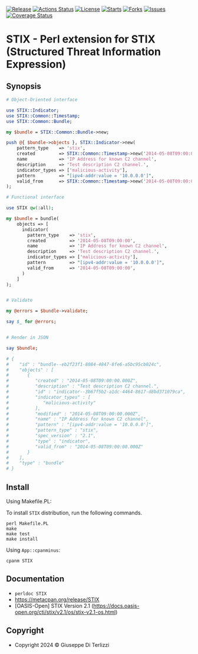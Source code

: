 [![Release](https://img.shields.io/github/release/giterlizzi/perl-STIX.svg)](https://github.com/giterlizzi/perl-STIX/releases) [![Actions Status](https://github.com/giterlizzi/perl-STIX/workflows/linux/badge.svg)](https://github.com/giterlizzi/perl-STIX/actions) [![License](https://img.shields.io/github/license/giterlizzi/perl-STIX.svg)](https://github.com/giterlizzi/perl-STIX) [![Starts](https://img.shields.io/github/stars/giterlizzi/perl-STIX.svg)](https://github.com/giterlizzi/perl-STIX) [![Forks](https://img.shields.io/github/forks/giterlizzi/perl-STIX.svg)](https://github.com/giterlizzi/perl-STIX) [![Issues](https://img.shields.io/github/issues/giterlizzi/perl-STIX.svg)](https://github.com/giterlizzi/perl-STIX/issues) [![Coverage Status](https://coveralls.io/repos/github/giterlizzi/perl-STIX/badge.svg)](https://coveralls.io/github/giterlizzi/perl-STIX)

# STIX - Perl extension for STIX (Structured Threat Information Expression)

## Synopsis

```.pl
# Object-Oriented interface

use STIX::Indicator;
use STIX::Common::Timestamp;
use STIX::Common::Bundle;

my $bundle = STIX::Common::Bundle->new;

push @{ $bundle->objects }, STIX::Indicator->new(
    pattern_type    => 'stix',
    created         => STIX::Common::Timestamp->new('2014-05-08T09:00:00'),
    name            => 'IP Address for known C2 channel',
    description     => 'Test description C2 channel.',
    indicator_types => ['malicious-activity'],
    pattern         => "[ipv4-addr:value = '10.0.0.0']",
    valid_from      => STIX::Common::Timestamp->new('2014-05-08T09:00:00'),
);

# Functional interface

use STIX qw(:all);

my $bundle = bundle(
    objects => [
      indicator(
        pattern_type    => 'stix',
        created         => '2014-05-08T09:00:00',
        name            => 'IP Address for known C2 channel',
        description     => 'Test description C2 channel.',
        indicator_types => ['malicious-activity'],
        pattern         => "[ipv4-addr:value = '10.0.0.0']",
        valid_from      => '2014-05-08T09:00:00',
      )
    ]
);


# Validate

my @errors = $bundle->validate;

say $_ for @errors;


# Render in JSON

say $bundle;

# {
#    "id" : "bundle--eb2f23f1-8084-4847-8fe6-a5bc95cb024c",
#    "objects" : [
#       {
#          "created" : "2014-05-08T09:00:00.000Z",
#          "description" : "Test description C2 channel.",
#          "id" : "indicator--3b67f5b2-a1dc-4464-8617-d8bd371079ca",
#          "indicator_types" : [
#             "malicious-activity"
#          ],
#          "modified" : "2014-05-08T09:00:00.000Z",
#          "name" : "IP Address for known C2 channel",
#          "pattern" : "[ipv4-addr:value = '10.0.0.0']",
#          "pattern_type" : "stix",
#          "spec_version" : "2.1",
#          "type" : "indicator",
#          "valid_from" : "2014-05-08T09:00:00.000Z"
#       }
#    ],
#    "type" : "bundle"
# }

```

## Install

Using Makefile.PL:

To install `STIX` distribution, run the following commands.

    perl Makefile.PL
    make
    make test
    make install

Using `App::cpanminus`:

    cpanm STIX


## Documentation

- `perldoc STIX`
- https://metacpan.org/release/STIX
- [OASIS-Open] STIX Version 2.1 (https://docs.oasis-open.org/cti/stix/v2.1/os/stix-v2.1-os.html)

## Copyright

- Copyright 2024 © Giuseppe Di Terlizzi
